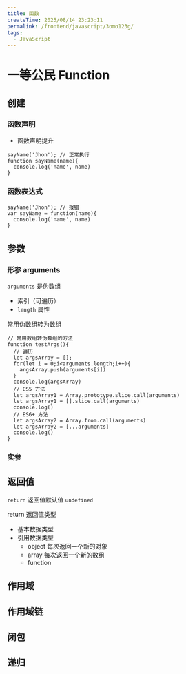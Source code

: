 ```yaml
---
title: 函数
createTime: 2025/08/14 23:23:11
permalink: /frontend/javascript/3omo123g/
tags:
  - JavaScript
---
```


# 一等公民 Function

## 创建

### 函数声明

- 函数声明提升

```JS
sayName('Jhon'); // 正常执行
function sayName(name){
  console.log('name', name)
}
```

### 函数表达式

```JS
sayName('Jhon'); // 报错
var sayName = function(name){
  console.log('name', name)
}
```

## 参数

### 形参 arguments

`arguments` 是伪数组

- 索引（可遍历）
- `length` 属性

常用伪数组转为数组

```JS
// 常用数组转伪数组的方法
function testArgs(){
  // 遍历
  let argsArray = [];
  for(let i = 0;i<arguments.length;i++){
    argsArray.push(arguments[i])
  }
  console.log(argsArray)
  // ES5 方法
  let argsArray1 = Array.prototype.slice.call(arguments)
  let argsArray1 = [].slice.call(arguments)
  console.log()
  // ES6+ 方法
  let argsArray2 = Array.from.call(arguments)
  let argsArray2 = [...arguments]
  console.log()
}
```

### 实参

## 返回值

`return` 返回值默认值 `undefined`

return 返回值类型

- 基本数据类型
- 引用数据类型
  - object 每次返回一个新的对象
  - array 每次返回一个新的数组
  - function

## 作用域

## 作用域链

## 闭包

## 递归
